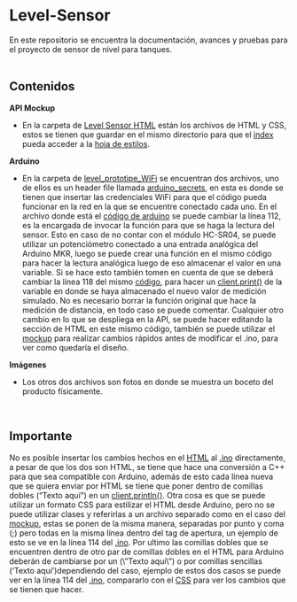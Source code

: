 # Level-Sensor
En este repositorio se encuentra la documentación, avances y pruebas para el proyecto de sensor de nivel para tanques.
<br>
<br>

## Contenidos
**API Mockup**
- En la carpeta de [Level Sensor HTML](https://github.com/Miguel-Carreon/Level-Sensor/tree/main/Level%20Sensor%20HTML) están los archivos de HTML y CSS, estos se tienen que guardar en el mismo directorio para que el [index](https://github.com/Miguel-Carreon/Level-Sensor/blob/main/Level%20Sensor%20HTML/index.html) pueda acceder a la 
[hoja de estilos](https://github.com/Miguel-Carreon/Level-Sensor/blob/main/Level%20Sensor%20HTML/style.css).

**Arduino**
- En la carpeta de [level_prototipe_WiFi](https://github.com/Miguel-Carreon/Level-Sensor/tree/main/level_prototipe_WiFi) se encuentran dos archivos, uno de ellos es un header file llamada [arduino_secrets](https://github.com/Miguel-Carreon/Level-Sensor/blob/main/level_prototipe_WiFi/arduino_secrets.h), en esta es donde se tienen que insertar las credenciales WiFi para que el código pueda funcionar en la red en la que se encuentre conectado cada uno.
En el archivo donde está el [código de arduino](https://github.com/Miguel-Carreon/Level-Sensor/blob/main/level_prototipe_WiFi/level_prototipe_WiFi.ino) se puede cambiar la línea 112, es la encargada de invocar la función para que se haga la lectura del sensor. Esto en caso de no contar con el módulo HC-SR04, se puede utilizar un potenciómetro conectado a una entrada analógica del Arduino MKR, luego se puede crear una función en el mismo código para hacer la lectura analógica luego de eso almacenar el valor en una variable. Si se hace esto también tomen en cuenta de que se deberá cambiar la línea 118 del mismo [código]( https://github.com/Miguel-Carreon/Level-Sensor/blob/main/level_prototipe_WiFi/level_prototipe_WiFi.ino), para hacer un [client.print()](https://www.arduino.cc/en/Reference/ClientPrint) de la variable en donde se haya almacenado el nuevo valor de medición simulado. No es necesario borrar la función original que hace la medición de distancia, en todo caso se puede comentar. Cualquier otro cambio en lo que se despliega en la API, se puede hacer editando la sección de HTML en este mismo código, también se puede utilizar el [mockup]( https://github.com/Miguel-Carreon/Level-Sensor/tree/main/Level%20Sensor%20HTML) para realizar cambios rápidos antes de modificar el .ino, para ver como quedaría el diseño.

**Imágenes**
- Los otros dos archivos son fotos en donde se muestra un boceto del producto físicamente.
<br>

## Importante
No es posible insertar los cambios hechos en el [HTML]( https://github.com/Miguel-Carreon/Level-Sensor/blob/main/Level%20Sensor%20HTML/index.html) al [.ino]( https://github.com/Miguel-Carreon/Level-Sensor/blob/main/level_prototipe_WiFi/level_prototipe_WiFi.ino) directamente, a pesar de que los dos son HTML, se tiene que hace una conversión a C++ para que sea compatible con Arduino, además de esto cada línea nueva que se quiera enviar por HTML se tiene que poner dentro de comillas dobles (“Texto aquí”) en un [client.println()](https://www.arduino.cc/en/Reference/ClientPrintln). Otra cosa es que se puede utilizar un formato CSS para estilizar el HTML desde Arduino, pero no se puede utilizar clases y referirlas a un archivo separado como en el caso del [mockup]( https://github.com/Miguel-Carreon/Level-Sensor/tree/main/Level%20Sensor%20HTML), estas se ponen de la misma manera, separadas por punto y coma (;) pero todas en la misma línea dentro del tag de apertura, un ejemplo de esto se ve en la línea 114 del [.ino]( https://github.com/Miguel-Carreon/Level-Sensor/blob/main/level_prototipe_WiFi/level_prototipe_WiFi.ino). Por ultimo las comillas dobles que se encuentren dentro de otro par de comillas dobles en el HTML para Arduino deberán de cambiarse por un (\”Texto aquí\”) o por comillas sencillas (‘Texto aquí’)dependiendo del caso, ejemplo de estos dos casos se puede ver en la línea 114 del [.ino]( https://github.com/Miguel-Carreon/Level-Sensor/blob/main/level_prototipe_WiFi/level_prototipe_WiFi.ino), compararlo con el [CSS](https://github.com/Miguel-Carreon/Level-Sensor/blob/main/Level%20Sensor%20HTML/style.css) para ver los cambios que se tienen que hacer.
